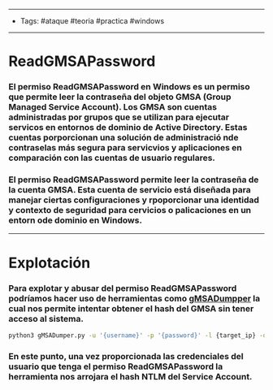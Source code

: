 -----
- Tags: #ataque #teoria #practica #windows 
-----

# ReadGMSAPassword

### El permiso **ReadGMSAPassword** en Windows es un permiso que permite leer la contraseña del objeto GMSA (Group Managed Service Account). Los GMSA son cuentas administradas por grupos que se utilizan para ejecutar servicos en entornos de dominio de Active Directory. Estas cuentas porporcionan una solución de administració nde contraselas más segura para servicvios y aplicaciones en comparación con las cuentas de usuario regulares.

### El permiso ReadGMSAPassword permite leer la contraseña de la cuenta GMSA. Esta cuenta de servicio está diseñada para manejar ciertas configuraciones y rpoporcionar una identidad y contexto de seguridad para cervicios o palicaciones en un entorn ode dominio en Windows.

----

# Explotación 

###  Para explotar y abusar del permiso **ReadGMSAPassword** podríamos hacer uso de herramientas como [gMSADumpper](https://github.com/micahvandeusen/gMSADumper) la cual nos permite intentar obtener el hash del GMSA sin tener acceso al sistema. 

```bash
python3 gMSADumper.py -u '{username}' -p '{password}' -l {target_ip} -d {domain} 
```

### En este punto, una vez proporcionada las credenciales del usuario que tenga el permiso **ReadGMSAPassword** la herramienta nos arrojara el hash NTLM del Service Account. 

